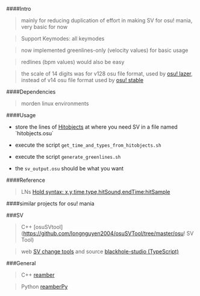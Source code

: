 ####Intro

>mainly for reducing duplication of effort in making SV for osu! mania, very basic for now

>Support Keymodes: all keymodes

>now implemented greenlines-only (velocity values) for basic usage

>redlines (bpm values) would also be easy

>the scale of 14 digits was for v128 osu file format, used by [osu! lazer](https://github.com/ppy/osu), instead of v14 osu file format used by [osu! stable](https://osu.ppy.sh/home/download)

####Dependencies

>morden linux environments

####Usage

- store the lines of [Hitobjects](https://osu.ppy.sh/wiki/en/Client/File_formats/Osu_(file_format)\#hit-objects) at where you need SV in a file named `hitobjects.osu`

- execute the script `get_time_and_types_from_hitobjects.sh`

- execute the script `generate_greenlines.sh`

- the `sv_output.osu` should be what you want

####Reference

>LNs
>[Hold syntax: x,y,time,type,hitSound,endTime:hitSample](https://osu.ppy.sh/wiki/en/Client/File_formats/Osu_%28file_format%29#holds-(osu!mania-only))

####similar projects for osu! mania

###SV

>C++ [osuSVtool](https://github.com/longnguyen2004/osuSVTool/tree/master/osu! SV Tool)

>web [SV change tools](http://zardoru.github.io/sv-tools/) and source [blackhole-studio (TypeScript)](https://github.com/zardoru/blackhole-studio)

###General

>C++ [reamber](https://github.com/Eve-ning/reamber)

>Python [reamberPy](https://github.com/Eve-ning/reamberPy)
